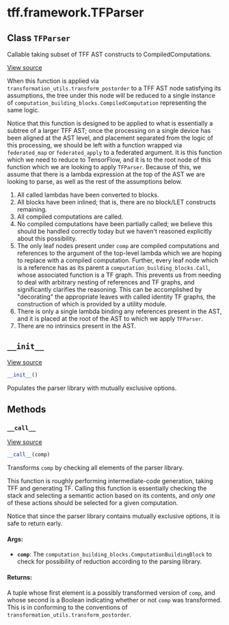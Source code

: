 <div itemscope itemtype="http://developers.google.com/ReferenceObject">
<meta itemprop="name" content="tff.framework.TFParser" />
<meta itemprop="path" content="Stable" />
<meta itemprop="property" content="__call__"/>
<meta itemprop="property" content="__init__"/>
</div>

# tff.framework.TFParser

## Class `TFParser`

Callable taking subset of TFF AST constructs to CompiledComputations.

<a target="_blank" href=http://github.com/tensorflow/federated/tree/master/tensorflow_federated/python/core/impl/transformations.py>View
source</a>

<!-- Placeholder for "Used in" -->

When this function is applied via `transformation_utils.transform_postorder` to
a TFF AST node satisfying its assumptions, the tree under this node will be
reduced to a single instance of
`computation_building_blocks.CompiledComputation` representing the same logic.

Notice that this function is designed to be applied to what is essentially a
subtree of a larger TFF AST; once the processing on a single device has been
aligned at the AST level, and placement separated from the logic of this
processing, we should be left with a function wrapped via `federated_map` or
`federated_apply` to a federated argument. It is this function which we need to
reduce to TensorFlow, and it is to the root node of this function which we are
looking to apply `TFParser`. Because of this, we assume that there is a lambda
expression at the top of the AST we are looking to parse, as well as the rest of
the assumptions below.

1.  All called lambdas have been converted to blocks.
2.  All blocks have been inlined; that is, there are no block/LET constructs
    remaining.
3.  All compiled computations are called.
4.  No compiled computations have been partially called; we believe this should
    be handled correctly today but we haven't reasoned explicitly about this
    possibility.
5.  The only leaf nodes present under `comp` are compiled computations and
    references to the argument of the top-level lambda which we are hoping to
    replace with a compiled computation. Further, every leaf node which is a
    reference has as its parent a `computation_building_blocks.Call`, whose
    associated function is a TF graph. This prevents us from needing to deal
    with arbitrary nesting of references and TF graphs, and significantly
    clarifies the reasoning. This can be accomplished by "decorating" the
    appropriate leaves with called identity TF graphs, the construction of which
    is provided by a utility module.
6.  There is only a single lambda binding any references present in the AST, and
    it is placed at the root of the AST to which we apply `TFParser`.
7.  There are no intrinsics present in the AST.

<h2 id="__init__"><code>__init__</code></h2>

<a target="_blank" href=http://github.com/tensorflow/federated/tree/master/tensorflow_federated/python/core/impl/transformations.py>View
source</a>

```python
__init__()
```

Populates the parser library with mutually exclusive options.

## Methods

<h3 id="__call__"><code>__call__</code></h3>

<a target="_blank" href=http://github.com/tensorflow/federated/tree/master/tensorflow_federated/python/core/impl/transformations.py>View
source</a>

```python
__call__(comp)
```

Transforms `comp` by checking all elements of the parser library.

This function is roughly performing intermediate-code generation, taking TFF and
generating TF. Calling this function is essentially checking the stack and
selecting a semantic action based on its contents, and *only one* of these
actions should be selected for a given computation.

Notice that since the parser library contains mutually exclusive options, it is
safe to return early.

#### Args:

*   <b>`comp`</b>: The `computation_building_blocks.ComputationBuildingBlock` to
    check for possibility of reduction according to the parsing library.

#### Returns:

A tuple whose first element is a possibly transformed version of `comp`, and
whose second is a Boolean indicating whether or not `comp` was transformed. This
is in conforming to the conventions of
`transformation_utils.transform_postorder`.
